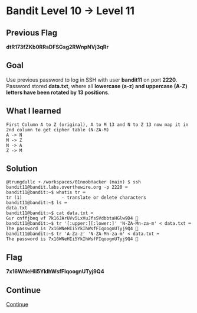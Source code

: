 # Bandit Level 10 → Level 11

## Previous Flag
<b>dtR173fZKb0RRsDFSGsg2RWnpNVj3qRr</b>

## Goal
Use previous password to log in SSH with user <b>bandit11</b> on port <b>2220</b>.  Password stored <b>data.txt</b>, where all <b>lowercase (a-z) and uppercase (A-Z) letters have been rotated by 13 positions</b>.

## What I learned
```
First Column A to Z (original), A to M 13 and N to Z 13 now map it in 2nd column to get cipher table (N-ZA-M)
A -> N
M -> Z
N -> A
Z -> M
```

## Solution
```
@trungdullc ➜ /workspaces/01noobHacker (main) $ ssh bandit11@bandit.labs.overthewire.org -p 2220 ⌨️
bandit11@bandit:~$ whatis tr ⌨️
tr (1)               - translate or delete characters
bandit11@bandit:~$ ls ⌨️
data.txt
bandit11@bandit:~$ cat data.txt ⌨️ 
Gur cnffjbeq vf 7k16JArUVv5LxVuJfsSVdbbtaHGlw9D4 🔐
bandit11@bandit:~$ tr '[:upper:][:lower:]' 'N-ZA-Mn-za-m' < data.txt ⌨️
The password is 7x16WNeHIi5YkIhWsfFIqoognUTyj9Q4 🔐
bandit11@bandit:~$ tr 'A-Za-z' 'N-ZA-Mn-za-m' < data.txt ⌨️
The password is 7x16WNeHIi5YkIhWsfFIqoognUTyj9Q4 🔐
```

## Flag
<b>7x16WNeHIi5YkIhWsfFIqoognUTyj9Q4</b>

## Continue
[Continue](/overthewire/1112.md)